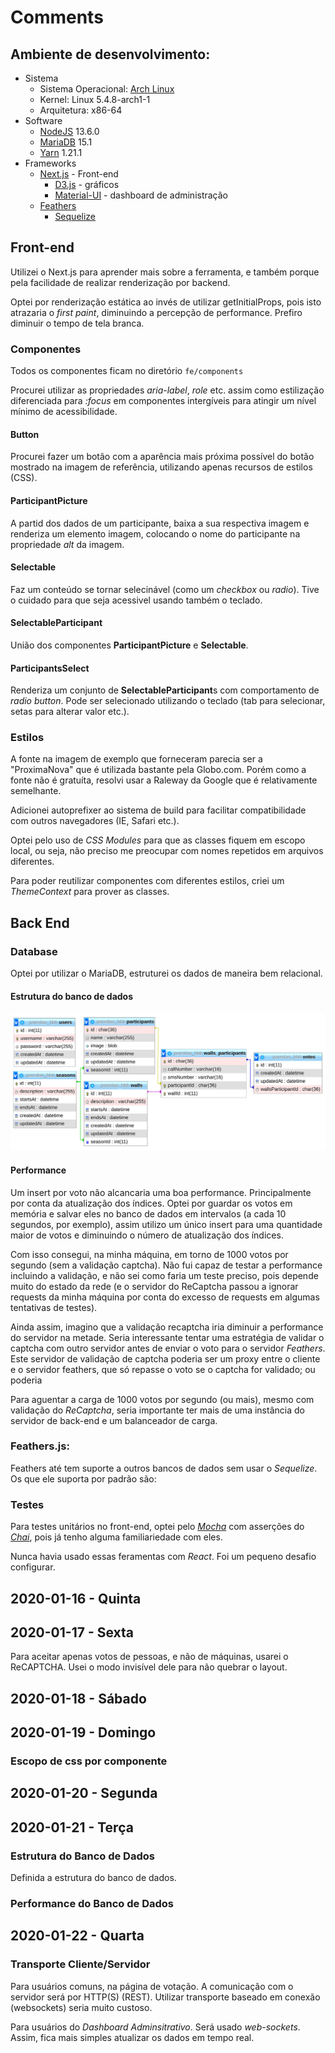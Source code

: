 # Comments

## Ambiente de desenvolvimento:
- Sistema
  - Sistema Operacional: [Arch Linux](https://www.archlinux.org/)
  - Kernel: Linux 5.4.8-arch1-1
  - Arquitetura: x86-64
- Software
  - [NodeJS](https://nodejs.org/) 13.6.0
  - [MariaDB](https://mariadb.org/) 15.1
  - [Yarn](https://yarnpkg.com/) 1.21.1
- Frameworks
  - [Next.js](https://nextjs.org/) - Front-end
    - [D3.js](https://d3js.org/) - gráficos
    - [Material-UI](https://material-ui.com/) - dashboard de administração
  - [Feathers](https://feathersjs.com/)
    - [Sequelize](https://sequelize.org/)



## Front-end

Utilizei o Next.js para aprender mais sobre a ferramenta, e também porque pela facilidade de realizar renderização por backend.

Optei por renderização estática ao invés de utilizar getInitialProps, pois isto atrazaria o *first paint*, diminuindo a percepção de performance. Prefiro diminuir o tempo de tela branca.


### Componentes

Todos os componentes ficam no diretório `fe/components`

Procurei utilizar as propriedades *aria-label*, *role* etc. assim como estilização diferenciada para *:focus* em componentes intergíveis para atingir um nível mínimo de acessibilidade.

#### Button

Procurei fazer um botão com a aparência mais próxima possível do botão mostrado na imagem de referência, utilizando apenas recursos de estilos (CSS).


#### ParticipantPicture

A partid dos dados de um participante, baixa a sua respectiva imagem e renderiza um elemento imagem, colocando o nome do participante na propriedade *alt* da imagem.


#### Selectable

Faz um conteúdo se tornar selecinável (como um *checkbox* ou *radio*).
Tive o cuidado para que seja acessivel usando também o teclado.


#### SelectableParticipant

União dos componentes **ParticipantPicture** e **Selectable**.


#### ParticipantsSelect

Renderiza um conjunto de **SelectableParticipant**s com comportamento de *radio button*. Pode ser selecionado utilizando o teclado (tab para selecionar, setas para alterar valor etc.).


### Estilos

A fonte na imagem de exemplo que forneceram parecia ser a "ProximaNova" que é utilizada bastante pela Globo.com. Porém como a fonte não é gratuíta, resolvi usar a Raleway da Google que é relativamente semelhante.

Adicionei autoprefixer ao sistema de build para facilitar compatibilidade com outros navegadores (IE, Safari etc.).

Optei pelo uso de *CSS Modules* para que as classes fiquem em escopo local, ou seja, não preciso me preocupar com nomes repetidos em arquivos diferentes.

Para poder reutilizar componentes com diferentes estilos, criei um *ThemeContext* para prover as classes.



## Back End


### Database
Optei por utilizar o MariaDB, estruturei os dados de maneira bem relacional.

#### Estrutura do banco de dados
![DatabaseStructure](database_structure.png)


#### Performance

Um insert por voto não alcancaria uma boa performance. Principalmente por conta da atualização dos índices. Optei por guardar os votos em memória e salvar eles no banco de dados em intervalos (a cada 10 segundos, por exemplo), assim utilizo um único insert para uma quantidade maior de votos e diminuindo o número de atualização dos índices.

Com isso consegui, na minha máquina, em torno de 1000 votos por segundo (sem a validação captcha). Não fui capaz de testar a performance incluindo a validação, e não sei como faria um teste preciso, pois depende muito do estado da rede (e o servidor do ReCaptcha passou a ignorar requests da minha máquina por conta do excesso de requests em algumas tentativas de testes).

Ainda assim, imagino que a validação recaptcha iria diminuir a performance do servidor na metade. Seria interessante tentar uma estratégia de validar o captcha com outro servidor antes de enviar o voto para o servidor *Feathers*. Este servidor de validação de captcha poderia ser um proxy entre o cliente e o servidor feathers, que só repasse o voto se o captcha for validado; ou poderia

Para aguentar a carga de 1000 votos por segundo (ou mais), mesmo com validação do *ReCaptcha*, seria importante ter mais de uma instância do servidor de back-end e um balanceador de carga.


### Feathers.js:
Feathers até tem suporte a outros bancos de dados sem usar o *Sequelize*. Os que ele suporta por padrão são:


### Testes

Para testes unitários no front-end, optei pelo [*Mocha*](https://mochajs.org/) com asserções do [*Chai*](https://www.chaijs.com/), pois já tenho alguma familiariedade com eles.

Nunca havia usado essas feramentas com *React*. Foi um pequeno desafio configurar.



## 2020-01-16 - Quinta



## 2020-01-17 - Sexta

Para aceitar apenas votos de pessoas, e não de máquinas, usarei o ReCAPTCHA.
Usei o modo invisível dele para não quebrar o layout.

## 2020-01-18 - Sábado

## 2020-01-19 - Domingo

### Escopo de css por componente



## 2020-01-20 - Segunda


## 2020-01-21 - Terça

### Estrutura do Banco de Dados

Definida a estrutura do banco de dados.



### Performance do Banco de Dados




## 2020-01-22 - Quarta

### Transporte Cliente/Servidor

Para usuários comuns, na página de votação. A comunicação com o servidor será por HTTP(S) (REST). Utilizar transporte baseado em conexão (websockets) seria muito custoso.

Para usuários do *Dashboard Adminsitrativo*. Será usado *web-sockets*. Assim, fica mais simples atualizar os dados em tempo real.
